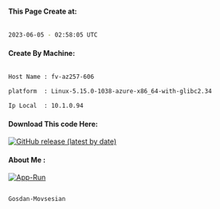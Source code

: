 
   
#### This Page Create at:

```bash

2023-06-05 - 02:58:05 UTC

```

#### Create By Machine:

```bash

Host Name : fv-az257-606

platform  : Linux-5.15.0-1038-azure-x86_64-with-glibc2.34

Ip Local  : 10.1.0.94

```
#### Download This code Here:

[![GitHub release (latest by date)](https://img.shields.io/github/v/release/Gosdan-Movsesian/Gosdan?style=for-the-badge&label=Download)](https://github.com/Gosdan-Movsesian/Gosdan/releases) 

</p> 

#### About Me :

[![App-Run](https://github.com/Gosdan-Movsesian/Gosdan/actions/workflows/App-Run.yml/badge.svg)](https://github.com/Gosdan-Movsesian/Gosdan/actions/workflows/App-Run.yml)

```bash

Gosdan-Movsesian

```

